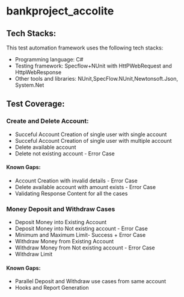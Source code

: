 # bankproject_accolite

## Tech Stacks:

This test automation framework uses the following tech stacks:

* Programming language: C#
* Testing framework: Specflow+NUnit with HttPWebRequest and HttpWebResponse
* Other tools and libraries: NUnit,SpecFlow.NUnit,Newtonsoft.Json, System.Net

## Test Coverage:

### Create and Delete Account:

* Succeful Account Creation of single user with single account
* Succeful Account Creation of single user with multiple account
* Delete available account
* Delete not existing account - Error Case

#### Known Gaps:
* Account Creation with invalid details  - Error Case
* Delete available account with amount exists  - Error Case
* Validating Response Content for all the cases

### Money Deposit and Withdraw Cases

* Deposit Money into Existing Account
* Deposit Money into Not existing account  - Error Case
* Minimum and Maximum Limit- Success + Error Case
* Withdraw Money from Existing Account
* Withdraw Money from Not existing account  - Error Case
* Withdraw Limit

#### Known Gaps:
* Parallel Deposit and Withdraw use cases from same account
* Hooks and Report Generation
